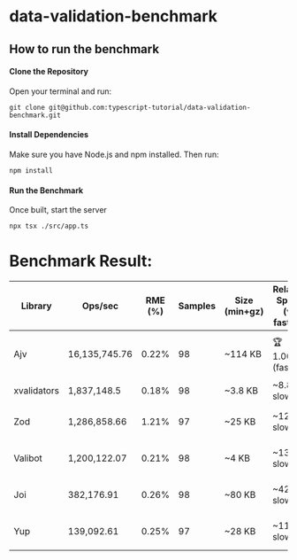 # data-validation-benchmark

## How to run the benchmark

#### Clone the Repository
Open your terminal and run:
```shell
git clone git@github.com:typescript-tutorial/data-validation-benchmark.git
```

#### Install Dependencies
Make sure you have Node.js and npm installed. Then run:
```shell
npm install
```

#### Run the Benchmark
Once built, start the server
```shell
npx tsx ./src/app.ts
```

# Benchmark Result:
<table><thead><tr>
<th><b>Library</b></th>
<th><b>Ops/sec</b></th>
<th><b>RME (%)</b></th>
<th><b>Samples</b></th>
<th><b>Size (min+gz)</b></th>
<th><b>Relative Speed (vs fastest)</b></th>
<th><b>Note</b></th>
</tr></thead><tbody>

<tr>
<td>Ajv</td>
<td>16,135,745.76</td>
<td>0.22%</td>
<td>98</td>
<td>~114 KB</td>
<td>🏆 1.00× (fastest)</td>
<td>Maximum throughput, heavier bundle</td>
</tr>

<tr>
<td>xvalidators</td>
<td>1,837,148.5</td>
<td>0.18%</td>
<td>98</td>
<td>~3.8 KB</td>
<td>~8.8× slower</td>
<td>Small + fast for edge/API</td>
</tr>

<tr>
<td>Zod</td>
<td>1,286,858.66</td>
<td>1.21%</td>
<td>97</td>
<td>~25 KB</td>
<td>~12.5× slower</td>
<td>Medium Size + Good Performance</td>
</tr>

<tr>
<td>Valibot</td>
<td>1,200,122.07</td>
<td>0.21%</td>
<td>98</td>
<td>~4 KB</td>
<td>~13.4× slower</td>
<td>Small Size + Good Performance</td>
</tr>

<tr>
<td>Joi</td>
<td>382,176.91</td>
<td>0.26%</td>
<td>98</td>
<td>~80 KB</td>
<td>~42.2× slower</td>
<td>Heavy Size + Slow Performance</td>
</tr>

<tr>
<td>Yup</td>
<td>139,092.61</td>
<td>0.25%</td>
<td>97</td>
<td>~28 KB</td>
<td>~116× slower</td>
<td>Medium Size + Very Slow Performance</td>
</tr>

</tbody></table>
